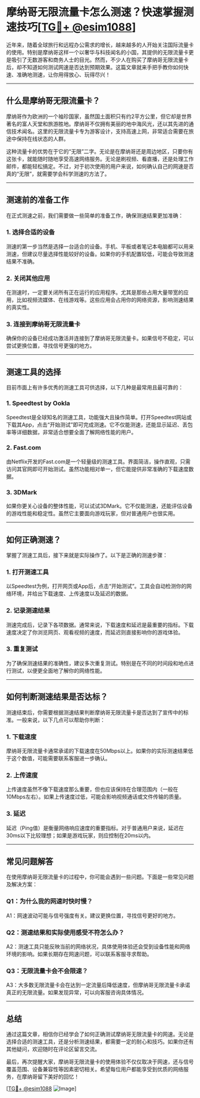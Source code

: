 # 摩纳哥无限流量卡怎么测速？快速掌握测速技巧[[TG💪+ @esim1088](https://t.me/s/esim1088)]

近年来，随着全球旅行和远程办公需求的增长，越来越多的人开始关注国际流量卡的使用。特别是摩纳哥这样一个以奢华与科技闻名的小国，其提供的无限流量卡更是吸引了无数游客和商务人士的目光。然而，不少人在购买了摩纳哥无限流量卡后，却不知道如何测试网速是否达到预期效果。这篇文章就来手把手教你如何快速、准确地测速，让你用得放心、玩得尽兴！

---

## 什么是摩纳哥无限流量卡？

摩纳哥作为欧洲的一个袖珍国家，虽然国土面积只有约2平方公里，但它却是世界著名的富人天堂和旅游胜地。摩纳哥不仅拥有美丽的地中海风光，还以其先进的通信技术闻名。这里的无限流量卡专为游客设计，支持高速上网，非常适合需要在旅途中保持在线状态的人群。

这种流量卡的优势在于它的“无限”二字。无论是在摩纳哥还是周边地区，只要你有这张卡，就能随时随地享受高速网络服务。无论是刷视频、看直播，还是处理工作邮件，都能轻松搞定。不过，对于初次使用的用户来说，如何确认自己的网速是否真的“无限”，就需要学会科学测速的方法了。

---

## 测速前的准备工作

在正式测速之前，我们需要做一些简单的准备工作，确保测速结果更加准确：

### 1. **选择合适的设备**
测速的第一步当然是选择一台适合的设备。手机、平板或者笔记本电脑都可以用来测速，但建议尽量选择性能较好的设备。如果你的手机配置较低，可能会导致测速结果不准确。

### 2. **关闭其他应用**
在测速时，一定要关闭所有正在运行的应用程序。尤其是那些占用大量带宽的应用，比如视频流媒体、在线游戏等。这些应用会占用你的网络资源，影响测速结果的真实性。

### 3. **连接到摩纳哥无限流量卡**
确保你的设备已经成功激活并连接到了摩纳哥无限流量卡。如果信号不稳定，可以尝试更换位置，寻找信号更强的地方。

---

## 测速工具的选择

目前市面上有许多优秀的测速工具可供选择，以下几种是最常用且最可靠的：

### 1. **Speedtest by Ookla**
Speedtest是全球知名的测速工具，功能强大且操作简单。打开Speedtest网站或下载其App，点击“开始测试”即可完成测速。它不仅能测速，还能显示延迟、丢包率等详细数据，非常适合想要全面了解网络性能的用户。

### 2. **Fast.com**
由Netflix开发的Fast.com是一个轻量级的测速工具。界面简洁，操作直观，只需访问其官网即可开始测试。虽然功能相对单一，但它能提供非常准确的下载速度数据。

### 3. **3DMark**
如果你更关心设备的整体性能，可以试试3DMark。它不仅能测速，还能评估设备的游戏性能和稳定性。虽然它主要面向游戏玩家，但对普通用户也很实用。

---

## 如何正确测速？

掌握了测速工具后，接下来就是实际操作了。以下是正确的测速步骤：

### 1. **打开测速工具**
以Speedtest为例，打开网页或App后，点击“开始测试”。工具会自动检测你的网络环境，并给出下载速度、上传速度以及延迟的数据。

### 2. **记录测速结果**
测速完成后，记录下各项数据。通常来说，下载速度和延迟是最重要的指标。下载速度决定了你浏览网页、观看视频的速度，而延迟则直接影响你的游戏体验。

### 3. **重复测试**
为了确保测速结果的准确性，建议多次重复测试。特别是在不同的时间段和地点进行测试，以便更全面地了解你的网络性能。

---

## 如何判断测速结果是否达标？

测速结束后，你需要根据测速结果判断摩纳哥无限流量卡是否达到了宣传中的标准。一般来说，以下几点可以帮助你判断：

### 1. **下载速度**
摩纳哥无限流量卡通常承诺的下载速度在50Mbps以上。如果你的实际测速结果低于这个数值，可能需要联系客服进一步确认。

### 2. **上传速度**
上传速度虽然不像下载速度那么重要，但也应该保持在合理范围内（一般在10Mbps左右）。如果上传速度过低，可能会影响视频通话或文件传输的质量。

### 3. **延迟**
延迟（Ping值）是衡量网络响应速度的重要指标。对于普通用户来说，延迟在30ms以下比较理想；如果是游戏玩家，则应控制在20ms以内。

---

## 常见问题解答

在使用摩纳哥无限流量卡的过程中，你可能会遇到一些问题。下面是一些常见问题及解决方案：

### Q1：为什么我的网速时快时慢？
A1：网速波动可能与信号强度有关。建议更换位置，寻找信号更好的地方。

### Q2：测速结果和实际使用感受不符怎么办？
A2：测速工具只能反映当前的网络状况，具体使用体验还会受到设备性能和网络环境的影响。如果长期存在网速问题，可以联系客服寻求帮助。

### Q3：无限流量卡会不会限速？
A3：大多数无限流量卡会在达到一定流量后降低速度，但摩纳哥无限流量卡承诺真正的无限流量。如果发现异常，可以向客服咨询具体情况。

---

## 总结

通过这篇文章，相信你已经学会了如何正确测试摩纳哥无限流量卡的网速。无论是选择合适的测速工具，还是分析测速结果，都需要一定的耐心和技巧。如果你还有其他疑问，欢迎随时在评论区留言交流。

最后，再次提醒大家，摩纳哥无限流量卡的使用体验不仅仅取决于网速，还与信号覆盖范围、设备兼容性等因素密切相关。希望每位用户都能享受到优质的网络服务，在摩纳哥留下美好的回忆！

[[TG💪+ @esim1088](https://t.me/s/esim1088) ![Image](https://i.postimg.cc/4NQfJmqS/Snipaste-2025-05-13-00-14-12.png)]